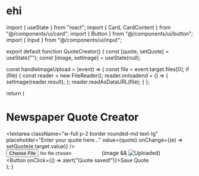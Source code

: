 # ehi
import { useState } from "react";
import { Card, CardContent } from "@/components/ui/card";
import { Button } from "@/components/ui/button";
import { Input } from "@/components/ui/input";

export default function QuoteCreator() {
  const [quote, setQuote] = useState("");
  const [image, setImage] = useState(null);

  const handleImageUpload = (event) => {
    const file = event.target.files[0];
    if (file) {
      const reader = new FileReader();
      reader.onloadend = () => {
        setImage(reader.result);
      };
      reader.readAsDataURL(file);
    }
  };

  return (
    <div className="flex flex-col items-center p-6 bg-gray-100 min-h-screen">
      <Card className="w-full max-w-2xl bg-white p-6 shadow-lg border rounded-lg">
        <CardContent>
          <h1 className="text-2xl font-bold text-center mb-4">Newspaper Quote Creator</h1>
          <textarea
            className="w-full p-2 border rounded-md text-lg"
            placeholder="Enter your quote here..."
            value={quote}
            onChange={(e) => setQuote(e.target.value)}
          />
          <div className="mt-4">
            <input type="file" accept="image/*" onChange={handleImageUpload} className="mb-2" />
            {image && <img src={image} alt="Uploaded" className="w-full h-auto mt-2 rounded-lg border" />}
          </div>
          <div className="flex justify-center mt-4">
            <Button onClick={() => alert("Quote saved!")}>Save Quote</Button>
          </div>
        </CardContent>
      </Card>
    </div>
  );
}
